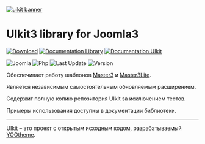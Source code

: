 [![uikit banner](https://cloud.githubusercontent.com/assets/321047/21769911/474d7d9e-d681-11e6-9fe0-d95f8ccfd3a9.jpg)](http://getuikit.com/)

# UIkit3 library for Joomla3

[![Download](https://img.shields.io/badge/-download-28A5F5.svg?style=for-the-badge)](https://master3.alekvolsk.info/ru/download/download-uikit)
[![Documentation Library](https://img.shields.io/badge/-documentation_library-28A5F5.svg?style=for-the-badge)](https://master3.alekvolsk.info/ru/documentation/api-uikit)
[![Documentation UIkit](https://img.shields.io/badge/-documentation_uikit-28A5F5.svg?style=for-the-badge)](https://getuikit.com)

![Joomla](https://img.shields.io/badge/joomla-3.9+-1A3867.svg?style=for-the-badge)
![Php](https://img.shields.io/badge/php-5.6+-8892BF.svg?style=for-the-badge)
![Last Update](https://img.shields.io/badge/last_update-2021.07.15-28A5F5.svg?style=for-the-badge)
![Version](https://img.shields.io/badge/version-3.7.1-1e87f0.svg?style=for-the-badge)

Обеспечивает работу шаблонов [Master3](https://github.com/master3-blank-template/Master3) и [Master3Lite](https://github.com/master3-blank-template/Master3-Lite).

Является независимым самостоятельным обновляемым расширением.

Содержит полную копию репозитория UIkit за исключением тестов.

Примеры использования доступны в документации библиотеки.

---

UIkit – это проект с открытым исходным кодом, разрабатываемый [YOOtheme](http://yootheme.com/).
